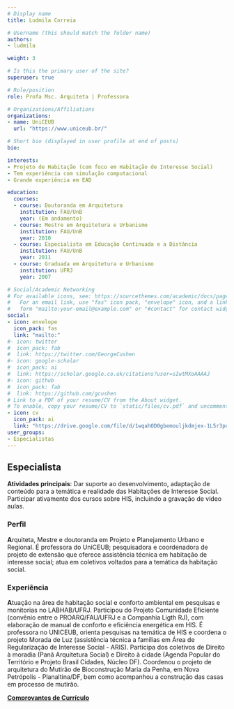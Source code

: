 ```yaml
---
# Display name
title: Ludmila Correia

# Username (this should match the folder name)
authors:
- ludmila

weight: 3

# Is this the primary user of the site?
superuser: true

# Role/position
role: Profa Msc. Arquiteta | Professora

# Organizations/Affiliations
organizations:
- name: UniCEUB
  url: "https://www.uniceub.br/"

# Short bio (displayed in user profile at end of posts)
bio: 

interests:
- Projeto de Habitação (com foco em Habitação de Interesse Social)
- Tem experiência com simulação computacional
- Grande experiência em EAD

education:
  courses:
  - course: Doutoranda em Arquitetura
    institution: FAU/UnB
    year: (Em andamento)
  - course: Mestre em Arquitetura e Urbanismo 
    institution: FAU/UnB
    year: 2010
  - course: Especialista em Educação Continuada e a Distância
    institution: FAU/UnB
    year: 2011
  - course: Graduada em Arquitetura e Urbanismo
    institution: UFRJ
    year: 2007

# Social/Academic Networking
# For available icons, see: https://sourcethemes.com/academic/docs/page-builder/#icons
#   For an email link, use "fas" icon pack, "envelope" icon, and a link in the
#   form "mailto:your-email@example.com" or "#contact" for contact widget.
social:
- icon: envelope
  icon_pack: fas
  link: "mailto:"
#- icon: twitter
#  icon_pack: fab
#  link: https://twitter.com/GeorgeCushen
#- icon: google-scholar
#  icon_pack: ai
#  link: https://scholar.google.co.uk/citations?user=sIwtMXoAAAAJ
#- icon: github
#  icon_pack: fab
#  link: https://github.com/gcushen
# Link to a PDF of your resume/CV from the About widget.
# To enable, copy your resume/CV to `static/files/cv.pdf` and uncomment the lines below.
- icon: cv
  icon_pack: ai
  link: "https://drive.google.com/file/d/1wqahOD0gbemouljkdmjex-1L5r3puW4W/view?usp=sharing"
user_groups:
- Especialistas
---
```


## Especialista

**Atividades principais**: Dar suporte ao desenvolvimento, adaptação de conteúdo para a temática e realidade das Habitações de Interesse Social.  Participar ativamente dos cursos sobre HIS, incluindo a gravação de vídeo aulas.

### Perfil

**A**rquiteta, Mestre e doutoranda em Projeto e Planejamento Urbano e Regional. É professora do UniCEUB; pesquisadora e coordenadora de projeto de extensão que oferece assistência técnica em habitação de interesse social; atua em coletivos voltados para a temática da habitação social.

### Experiência

**A**tuação na área de habitação social e conforto ambiental em pesquisas e monitorias no LABHAB/UFRJ. Participou do Projeto Comunidade Eficiente (convênio entre o PROARQ/FAU/UFRJ e a Companhia Ligth RJ), com elaboração de manual de conforto e eficiência energética em HIS. É professora no UNICEUB, orienta pesquisas na temática de HIS e coordena o projeto Morada de Luz (assistência técnica a famílias em Área de Regularização de Interesse Social - ARIS). Participa dos coletivos de Direito à moradia (Panã Arquitetura Social) e Direito à cidade (Agenda Popular do Território e Projeto Brasil Cidades, Núcleo DF).  Coordenou o projeto de arquitetura do Mutirão de Bioconstrução Maria da Penha, em Nova Petrópolis - Planaltina/DF, bem como acompanhou a construção das casas em processo de mutirão. 


**[Comprovantes de Currículo](https://drive.google.com/file/d/10cnsHKrykRLttBnr-9S7GnRTElWxMiab/view?usp=sharing)**

